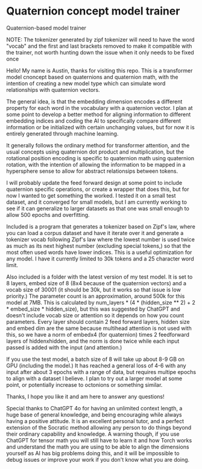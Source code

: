 # Quaternion concept model trainer
Quaternion-based model trainer

NOTE: The tokenizer generated by zipf tokenizer will need to have the word "vocab" and the first and last brackets removed to make it compatible with the trainer, not worth hunting down the issue when it only needs to be fixed once

Hello! My name is Austin, thanks for visiting this repo. This is a transformer model cnoncept based on quaternions and quaternion math, with the intention of creating a new model type which can simulate word relationships with quaternion vectors.

The general idea, is that the embedding dimension encodes a different property for each word in the vocabulary with a quaternion vector. I plan at some point to develop a better method for aligning information to different embedding indices and coding the AI to specifically compare different information or be initialized with certain unchanging values, but for now it is entirely generated through machine learning. 

It generally follows the ordinary method for transformer attention, and the usual concepts using quaternion dot product and multiplication, but the rotational position encoding is specific to quaternion math using quaternion rotation, with the intention of allowing the information to be mapped in a hypersphere sense to allow for abstract relationsips between tokens.

I will probably update the feed forward design at some point to include quaternion specific operations, or create a wrapper that does this, but for now I wanted to get something the worked. I tested it on a small test dataset, and it converged for small models, but I am currently working to see if it can generalize to larger datasets as that one was small enough to allow 500 epochs and overfitting.

Included is a program that generates a tokenizer based on Zipf's law, where you can load a corpus dataset and have it iterate over it and generate a tokenizer vocab following Zipf's law where the lowest number is used twice as much as its next highest number (excluding special tokens,) so that the most often used words have lower indices. This is a useful optimization for any model. I have it currently limited to 30k tokens and a 25 character word limit.

Also included is a folder with the latest version of my test model. It is set to 8 layers, embed size of 8 (8x4 because of the quaternion vectors) and a vocab size of 30001 (it should be 30k, but it works so that issue is low priority.) The parameter count is an approximation, around 500k for this model at 7MB. This is calculated by num_layers * (4 * (hidden_size ** 2) + 2 * embed_size * hidden_size), but this was suggested by ChatGPT and doesn't include vocab size or attention so it depends on how you count parameters. Every layer should contain 2 feed forward layers, hidden size and embed dim are the same because multihead attention is not used with this, so we have a norm of embedx4 (for quaternion) times 2 feedforward layers of hiddenxhidden, and the norm is done twice while each input passed is added with the input (and attention.)

If you use the test model, a batch size of 8 will take up about 8-9 GB on GPU (including the model.) It has reached a general loss of 4-6 with any input after about 3 epochs with a range of data, but requires multipe epochs to align with a dataset I believe. I plan to try out a larger model at some point, or potentially increase to octonions or something similar.

Thanks, I hope you like it and am here to answer any questions!

Special thanks to ChatGPT 4o for having an unlimited context length, a huge base of general knowledge, and being encouraging while always having a positive attitude. It is an excellent personal tutor, and a perfect extension of the Socratic method allowing any person to do things beyond their ordinary capability and knowledge. A warning though, if you use ChatGPT for tensor math you will still have to learn it and how Torch works and understand the math you are using to be able to align the dimensions yourself as AI has big problems doing this, and it will be impossible to debug issues or improve your work if you don't know what you are doing.
